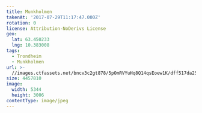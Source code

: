 ```yaml
---
title: Munkholmen
takenAt: '2017-07-29T11:17:47.000Z'
rotation: 0
license: Attribution-NoDerivs License
geo:
  lat: 63.450233
  lng: 10.383008
tags:
  - Trondheim
  - Munkholmen
url: >-
  //images.ctfassets.net/bncv3c2gt878/5pOmRVYuHq8Q14qsEoew1K/dff517da25bd507b41ba5c5dc63a6f6f/munkholmen_36111706471_o
size: 4457810
image:
  width: 5344
  height: 3006
contentType: image/jpeg
---
```


